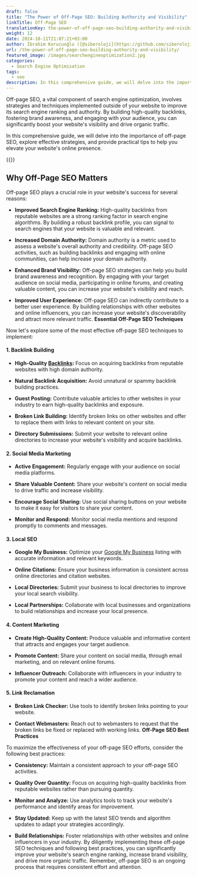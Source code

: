```yaml
---
draft: false
title: "The Power of Off-Page SEO: Building Authority and Visibility"
linkTitle: Off-Page SEO
translationKey: the-power-of-off-page-seo-building-authority-and-visibility
weight: 12
date: 2024-10-11T21:07:21+03:00
author: İbrahim Korucuoğlu ([@siberoloji](https://github.com/siberoloji))
url: /the-power-of-off-page-seo-building-authority-and-visibility/
featured_image: /images/searchengineoptimization2.jpg
categories:
  - Search Engine Optimisation
tags:
  - seo
description: In this comprehensive guide, we will delve into the importance of off-page SEO, explore effective strategies, and provide practical tips to help you elevate your website's online presence.
---
```

Off-page SEO, a vital component of search engine optimization, involves strategies and techniques implemented outside of your website to improve its search engine ranking and authority. By building high-quality backlinks, fostering brand awareness, and engaging with your audience, you can significantly boost your website's visibility and drive organic traffic.

In this comprehensive guide, we will delve into the importance of off-page SEO, explore effective strategies, and provide practical tips to help you elevate your website's online presence.

{{<youtube id="OR05NPViNRk">}}

## Why Off-Page SEO Matters

Off-page SEO plays a crucial role in your website's success for several reasons:

* **Improved Search Engine Ranking:** High-quality backlinks from reputable websites are a strong ranking factor in search engine algorithms. By building a robust backlink profile, you can signal to search engines that your website is valuable and relevant.

* **Increased Domain Authority:** Domain authority is a metric used to assess a website's overall authority and credibility. Off-page SEO activities, such as building backlinks and engaging with online communities, can help increase your domain authority.

* **Enhanced Brand Visibility:** Off-page SEO strategies can help you build brand awareness and recognition. By engaging with your target audience on social media, participating in online forums, and creating valuable content, you can increase your website's visibility and reach.

* **Improved User Experience:** Off-page SEO can indirectly contribute to a better user experience. By building relationships with other websites and online influencers, you can increase your website's discoverability and attract more relevant traffic.
**Essential Off-Page SEO Techniques**

Now let's explore some of the most effective off-page SEO techniques to implement:

#### **1. Backlink Building**

* **High-Quality [Backlinks](/what-is-the-importance-of-backlinks/):** Focus on acquiring backlinks from reputable websites with high domain authority.

* **Natural Backlink Acquisition:** Avoid unnatural or spammy backlink building practices.

* **Guest Posting:** Contribute valuable articles to other websites in your industry to earn high-quality backlinks and exposure.

* **Broken Link Building:** Identify broken links on other websites and offer to replace them with links to relevant content on your site.

* **Directory Submissions:** Submit your website to relevant online directories to increase your website's visibility and acquire backlinks.

#### **2. Social Media Marketing**

* **Active Engagement:** Regularly engage with your audience on social media platforms.

* **Share Valuable Content:** Share your website's content on social media to drive traffic and increase visibility.

* **Encourage Social Sharing:** Use social sharing buttons on your website to make it easy for visitors to share your content.

* **Monitor and Respond:** Monitor social media mentions and respond promptly to comments and messages.

#### **3. Local SEO**

* **Google My Business:** Optimize your <a href="https://www.google.com/business/" target="_blank" rel="noopener" title="">Google My Business</a> listing with accurate information and relevant keywords.

* **Online Citations:** Ensure your business information is consistent across online directories and citation websites.

* **Local Directories:** Submit your business to local directories to improve your local search visibility.

* **Local Partnerships:** Collaborate with local businesses and organizations to build relationships and increase your local presence.

#### **4. Content Marketing**

* **Create High-Quality Content:** Produce valuable and informative content that attracts and engages your target audience.

* **Promote Content:** Share your content on social media, through email marketing, and on relevant online forums.

* **Influencer Outreach:** Collaborate with influencers in your industry to promote your content and reach a wider audience.

#### **5. Link Reclamation**

* **Broken Link Checker:** Use tools to identify broken links pointing to your website.

* **Contact Webmasters:** Reach out to webmasters to request that the broken links be fixed or replaced with working links.
**Off-Page SEO Best Practices**

To maximize the effectiveness of your off-page SEO efforts, consider the following best practices:

* **Consistency:** Maintain a consistent approach to your off-page SEO activities.

* **Quality Over Quantity:** Focus on acquiring high-quality backlinks from reputable websites rather than pursuing quantity.

* **Monitor and Analyze:** Use analytics tools to track your website's performance and identify areas for improvement.

* **Stay Updated:** Keep up with the latest SEO trends and algorithm updates to adapt your strategies accordingly.

* **Build Relationships:** Foster relationships with other websites and online influencers in your industry.
By diligently implementing these off-page SEO techniques and following best practices, you can significantly improve your website's search engine ranking, increase brand visibility, and drive more organic traffic. Remember, off-page SEO is an ongoing process that requires consistent effort and attention.
